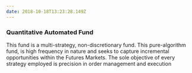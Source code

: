 ```yaml
---
date: 2018-10-18T13:23:28.149Z
---
```

### Quantitative Automated Fund

This fund is a multi-strategy, non-discretionary fund. This pure-algorithm fund, is high frequency in nature and seeks to capture incremental opportunities within the Futures Markets. The sole objective of every strategy employed is precision in order management and execution
